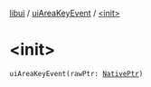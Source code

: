 [libui](../index.md) / [uiAreaKeyEvent](index.md) / [&lt;init&gt;](./-init-.md)

# &lt;init&gt;

`uiAreaKeyEvent(rawPtr: `[`NativePtr`](../../kotlinx.cinterop/-native-ptr.md)`)`